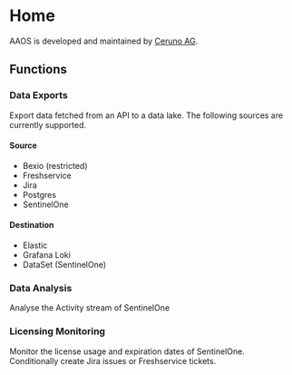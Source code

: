 # Home

AAOS is developed and maintained by [Ceruno AG](https:/ceruno.ch).

## Functions

### Data Exports

Export data fetched from an API to a data lake. The following sources are currently supported.

#### Source

- Bexio (restricted)
- Freshservice
- Jira
- Postgres
- SentinelOne

#### Destination

- Elastic
- Grafana Loki
- DataSet (SentinelOne)

### Data Analysis

Analyse the Activity stream of SentinelOne 

### Licensing Monitoring

Monitor the license usage and expiration dates of SentinelOne. Conditionally create Jira issues or Freshservice tickets.
